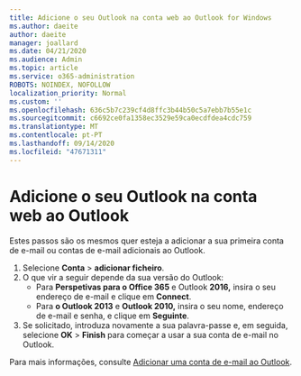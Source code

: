 ```yaml
---
title: Adicione o seu Outlook na conta web ao Outlook for Windows
ms.author: daeite
author: daeite
manager: joallard
ms.date: 04/21/2020
ms.audience: Admin
ms.topic: article
ms.service: o365-administration
ROBOTS: NOINDEX, NOFOLLOW
localization_priority: Normal
ms.custom: ''
ms.openlocfilehash: 636c5b7c239cf4d8ffc3b44b50c5a7ebb7b55e1c
ms.sourcegitcommit: c6692ce0fa1358ec3529e59ca0ecdfdea4cdc759
ms.translationtype: MT
ms.contentlocale: pt-PT
ms.lasthandoff: 09/14/2020
ms.locfileid: "47671311"
---
```

# <a name="add-your-outlook-on-the-web-account-to-outlook"></a>Adicione o seu Outlook na conta web ao Outlook

Estes passos são os mesmos quer esteja a adicionar a sua primeira conta de e-mail ou contas de e-mail adicionais ao Outlook.

1. Selecione **Conta**  >  **adicionar ficheiro**.
1. O que vir a seguir depende da sua versão do Outlook:
    - Para **Perspetivas para o Office 365** e Outlook **2016,** insira o seu endereço de e-mail e clique em **Connect**.
    - Para **o Outlook 2013** e **Outlook 2010,** insira o seu nome, endereço de e-mail e senha, e clique em **Seguinte**.
1. Se solicitado, introduza novamente a sua palavra-passe e, em seguida, selecione **OK**  >  **Finish** para começar a usar a sua conta de e-mail no Outlook.

Para mais informações, consulte [Adicionar uma conta de e-mail ao Outlook](https://support.office.com/article/6e27792a-9267-4aa4-8bb6-c84ef146101b).